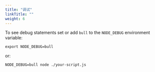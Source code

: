```yaml
---
title: "调试"
linkTitle: ""
weight: 6
---
```


To see debug statements set or add `bull` to the `NODE_DEBUG` environment variable:

```
export NODE_DEBUG=bull
```

or:

```
NODE_DEBUG=bull node ./your-script.js
```
